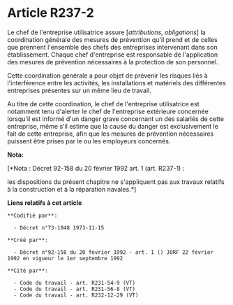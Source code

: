 # Article R237-2

Le chef de l'entreprise utilisatrice assure [*attributions, obligations*] la coordination générale des mesures de prévention
qu'il prend et de celles que prennent l'ensemble des chefs des entreprises intervenant dans son établissement. Chaque chef
d'entreprise est responsable de l'application des mesures de prévention nécessaires à la protection de son personnel.

Cette coordination générale a pour objet de prévenir les risques liés à l'interférence entre les activités, les installations
et matériels des différentes entreprises présentes sur un même lieu de travail.

Au titre de cette coordination, le chef de l'entreprise utilisatrice est notamment tenu d'alerter le chef de l'entreprise
extérieure concernée lorsqu'il est informé d'un danger grave concernant un des salariés de cette entreprise, même s'il estime
que la cause du danger est exclusivement le fait de cette entreprise, afin que les mesures de prévention nécessaires puissent
être prises par le ou les employeurs concernés.

**Nota:**

[*Nota : Décret 92-158 du 20 février 1992 art. 1 (art. R237-1) :

les dispositions du présent chapitre ne s'appliquent pas aux travaux relatifs à la construction et à la réparation navales.*]

**Liens relatifs à cet article**

	**Codifié par**:

	  - Décret n°73-1048 1973-11-15

	**Créé par**:

	  - Décret n°92-158 du 20 février 1992 - art. 1 () JORF 22 février 1992 en vigueur le 1er septembre 1992

	**Cité par**:

	  - Code du travail - art. R231-54-9 (VT)
	  - Code du travail - art. R231-56-8 (VT)
	  - Code du travail - art. R232-12-29 (VT)
